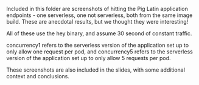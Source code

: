 Included in this folder are screenshots of hitting the Pig Latin application endpoints - one serverless, one not serverless, both from the same image build. These are anecdotal results, but we thought they were interesting!

All of these use the hey binary, and assume 30 second of constant traffic.

concurrency1 refers to the serverless version of the application set up to only allow one request per pod, and concurrency5 refers to the serverless version of the application set up to only allow 5 requests per pod.

These screenshots are also included in the slides, with some additional context and conclusions.
